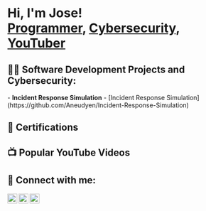 <h1>Hi, I'm Jose! <br/><a href="https://github.com/Aneudyen">Programmer</a>, <a href="https://www.linkedin.com/in/joseeustatenunez/">Cybersecurity</a>, <a href="https://www.youtube.com/@AneudyTutoriales">YouTuber</a></h1>

<h2>👨‍💻 Software Development Projects and Cybersecurity: </h2>
- <b>Incident Response Simulation</b>
  - [Incident Response Simulation](https://github.com/Aneudyen/Incident-Response-Simulation)
 
<h2>🧾 Certifications</h2>    


<h2>📺 Popular YouTube Videos</h2>


<h2> 🤳 Connect with me:</h2>

[<img align="left" alt="Jose | YouTube" width="22px" src="https://cdn.jsdelivr.net/npm/simple-icons@v3/icons/youtube.svg" />][youtube]
[<img align="left" alt="Jose | Twitter" width="22px" src="https://cdn.jsdelivr.net/npm/simple-icons@v3/icons/twitter.svg" />][twitter]
[<img align="left" alt="Jose| LinkedIn" width="22px" src="https://cdn.jsdelivr.net/npm/simple-icons@v3/icons/linkedin.svg" />][linkedin]

[twitter]: https://x.com/EustateJose
[youtube]: https://www.youtube.com/@AneudyTutoriales
[linkedin]: https://www.linkedin.com/in/joseeustatenunez/

<!--
**joshmadakor1/joshmadakor1** is a ✨ _special_ ✨ repository because its `README.md` (this file) appears on your GitHub profile.

Here are some ideas to get you started:

- 🔭 I’m currently working on ...
- 🌱 I’m currently learning ...
- 👯 I’m looking to collaborate on ...
- 🤔 I’m looking for help with ...
- 💬 Ask me about ...
- 📫 How to reach me: ...
- 😄 Pronouns: ...
- ⚡ Fun fact: ...
-->

